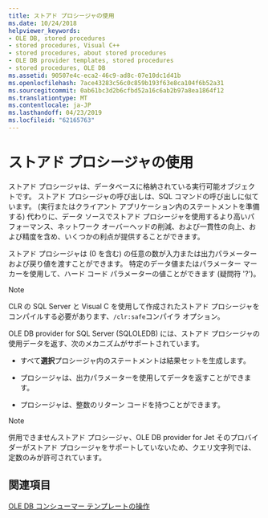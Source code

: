 ```yaml
---
title: ストアド プロシージャの使用
ms.date: 10/24/2018
helpviewer_keywords:
- OLE DB, stored procedures
- stored procedures, Visual C++
- stored procedures, about stored procedures
- OLE DB provider templates, stored procedures
- stored procedures, OLE DB
ms.assetid: 90507e4c-eca2-46c9-ad8c-07e10dc1d41b
ms.openlocfilehash: 7ace43283c56c0c859b193f63e8ca104f6b52a31
ms.sourcegitcommit: 0ab61bc3d2b6cfbd52a16c6ab2b97a8ea1864f12
ms.translationtype: MT
ms.contentlocale: ja-JP
ms.lasthandoff: 04/23/2019
ms.locfileid: "62165763"
---
```

# <a name="using-stored-procedures"></a>ストアド プロシージャの使用

ストアド プロシージャは、データベースに格納されている実行可能オブジェクトです。 ストアド プロシージャの呼び出しは、SQL コマンドの呼び出しに似ています。 (実行またはクライアント アプリケーション内のステートメントを準備する) 代わりに、データ ソースでストアド プロシージャを使用するより高いパフォーマンス、ネットワーク オーバーヘッドの削減、および一貫性の向上、および精度を含め、いくつかの利点が提供することができます。

ストアド プロシージャは (0 を含む) の任意の数が入力または出力パラメーターおよび戻り値を渡すことができます。 特定のデータ値またはパラメーター マーカーを使用して、ハード コード パラメーターの値ことができます (疑問符 '?')。

> [!NOTE]
>  CLR の SQL Server と Visual C を使用して作成されたストアド プロシージャをコンパイルする必要があります、`/clr:safe`コンパイラ オプション。

OLE DB provider for SQL Server (SQLOLEDB) には、ストアド プロシージャの使用データを返す、次のメカニズムがサポートされています。

- すべて**選択**プロシージャ内のステートメントは結果セットを生成します。

- プロシージャは、出力パラメーターを使用してデータを返すことができます。

- プロシージャは、整数のリターン コードを持つことができます。

> [!NOTE]
> 併用できませんストアド プロシージャ、OLE DB provider for Jet そのプロバイダーがストアド プロシージャをサポートしていないため、クエリ文字列では、定数のみが許可されています。

## <a name="see-also"></a>関連項目

[OLE DB コンシューマー テンプレートの操作](../../data/oledb/working-with-ole-db-consumer-templates.md)